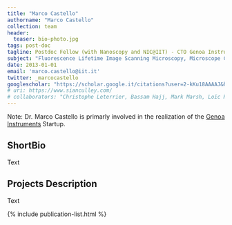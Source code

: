 ```yaml
---
title: "Marco Castello"
authorname: "Marco Castello"
collection: team
header:
  teaser: bio-photo.jpg
tags: post-doc
tagline: Postdoc Fellow (with Nanoscopy and NIC@IIT) - CTO Genoa Instruments
subject: "Fluorescence Lifetime Image Scanning Microscopy, Microscope Control System, and Image Reconstruction"
date: 2013-01-01
email: 'marco.castello@iit.it'
twitter: _marcocastello
googlescholar: "https://scholar.google.it/citations?user=2-kKu18AAAAJ&hl=it#"
# uri: https://www.sianculley.com/
# collaborators: "Christophe Leterrier, Bassam Hajj, Mark Marsh, Loïc Royer, Joe Grove"
---
```


<p align= "justify">
Note: Dr. Marco Castello is primarly involved in the realization of the <a href="https://www.genoainstruments.com">Genoa Instruments</a> Startup. 

<h2>ShortBio</h2>
Text 

<h2>Projects Description</h2>
Text 

<!---{% include author-research-themes.html %}--->
<!---{% include team-member-collaborators.html %}--->
{% include publication-list.html %}
